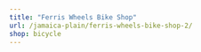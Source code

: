 ```yaml
---
title: "Ferris Wheels Bike Shop"
url: /jamaica-plain/ferris-wheels-bike-shop-2/
shop: bicycle
---
```

